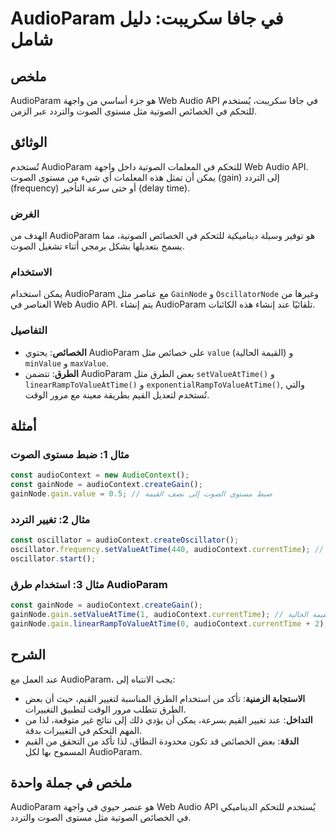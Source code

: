 <!--
Meta Description: # AudioParam في جافا سكريبت: دليل شامل ## ملخص AudioParam هو جزء أساسي من واجهة Web Audio API في جافا سكريبت، يُستخدم للتحكم في الخصائص الصوتية مثل مس...
Meta Keywords: audioparam, audiocontext, الصوت, مستوى, gainnode
-->

# AudioParam في جافا سكريبت: دليل شامل

## ملخص 
AudioParam هو جزء أساسي من واجهة Web Audio API في جافا سكريبت، يُستخدم للتحكم في الخصائص الصوتية مثل مستوى الصوت والتردد عبر الزمن.

## الوثائق 
تُستخدم AudioParam للتحكم في المعلمات الصوتية داخل واجهة Web Audio API. يمكن أن تمثل هذه المعلمات أي شيء من مستوى الصوت (gain) إلى التردد (frequency) أو حتى سرعة التأخير (delay time). 

### الغرض 
الهدف من AudioParam هو توفير وسيلة ديناميكية للتحكم في الخصائص الصوتية، مما يسمح بتعديلها بشكل برمجي أثناء تشغيل الصوت. 

### الاستخدام 
يمكن استخدام AudioParam مع عناصر مثل `GainNode` و `OscillatorNode` وغيرها من العناصر في Web Audio API. يتم إنشاء AudioParam تلقائيًا عند إنشاء هذه الكائنات.

### التفاصيل 
- **الخصائص**: يحتوي AudioParam على خصائص مثل `value` (القيمة الحالية) و `minValue` و `maxValue`.
- **الطرق**: تتضمن AudioParam بعض الطرق مثل `setValueAtTime()` و `linearRampToValueAtTime()` و `exponentialRampToValueAtTime()`, والتي تُستخدم لتعديل القيم بطريقة معينة مع مرور الوقت.

## أمثلة 
### مثال 1: ضبط مستوى الصوت 
```javascript
const audioContext = new AudioContext();
const gainNode = audioContext.createGain();
gainNode.gain.value = 0.5; // ضبط مستوى الصوت إلى نصف القيمة
```

### مثال 2: تغيير التردد 
```javascript
const oscillator = audioContext.createOscillator();
oscillator.frequency.setValueAtTime(440, audioContext.currentTime); // تعيين التردد إلى 440 هرتز
oscillator.start();
```

### مثال 3: استخدام طرق AudioParam 
```javascript
const gainNode = audioContext.createGain();
gainNode.gain.setValueAtTime(1, audioContext.currentTime); // تعيين القيمة الحالية
gainNode.gain.linearRampToValueAtTime(0, audioContext.currentTime + 2); // تقليل مستوى الصوت تدريجياً
```

## الشرح 
عند العمل مع AudioParam، يجب الانتباه إلى:
- **الاستجابة الزمنية**: تأكد من استخدام الطرق المناسبة لتغيير القيم، حيث أن بعض الطرق تتطلب مرور الوقت لتطبيق التغييرات.
- **التداخل**: عند تغيير القيم بسرعة، يمكن أن يؤدي ذلك إلى نتائج غير متوقعة، لذا من المهم التحكم في التغييرات بدقة.
- **الدقة**: بعض الخصائص قد تكون محدودة النطاق، لذا تأكد من التحقق من القيم المسموح بها لكل AudioParam.

## ملخص في جملة واحدة 
AudioParam هو عنصر حيوي في واجهة Web Audio API يُستخدم للتحكم الديناميكي في الخصائص الصوتية مثل مستوى الصوت والتردد.